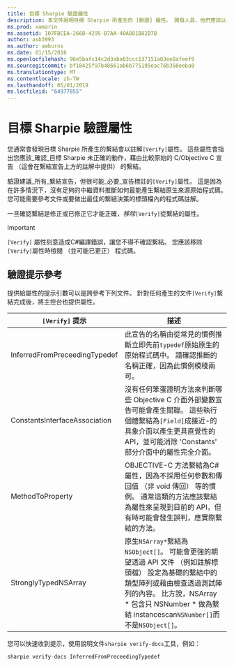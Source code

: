 ```yaml
---
title: 目標 Sharpie 驗證屬性
description: 本文件說明目標 Sharpie 所產生的 [驗證] 屬性。 開發人員，他們應該以手動方式驗證目標 Sharpie 輸出，反白顯示 [確認] 屬性。
ms.prod: xamarin
ms.assetid: 107FBCEA-266B-4295-B7AA-40A881B82B7B
author: asb3993
ms.author: amburns
ms.date: 01/15/2016
ms.openlocfilehash: 96e5bafc14c2d3aba03ccc137151a83ee8afeef9
ms.sourcegitcommit: bf18425f97b48661ab6b775195eac76b356eeba0
ms.translationtype: MT
ms.contentlocale: zh-TW
ms.lasthandoff: 05/01/2019
ms.locfileid: "64977855"
---
```

# <a name="objective-sharpie-verify-attributes"></a>目標 Sharpie 驗證屬性

您通常會發現目標 Sharpie 所產生的繫結會以註解`[Verify]`屬性。 這些屬性會指出您應該_確認_目標 Sharpie 未正確的動作，藉由比較原始的 C/Objective C 宣告 （這會在繫結宣告上方的註解中提供） 的繫結。

驗證建議_所有_繫結宣告，但很可能_必要_宣告標註的`[Verify]`屬性。 這是因為在許多情況下，沒有足夠的中繼資料推斷如何最能產生繫結原生來源原始程式碼。 您可能需要參考文件或要做出最佳的繫結決策的標頭檔內的程式碼註解。

一旦確認繫結是修正或已修正它才能正確，_移除_`[Verify]`從繫結的屬性。

> [!IMPORTANT]
> `[Verify]` 屬性刻意造成C#編譯錯誤，讓您不得不確認繫結。 您應該移除`[Verify]`屬性時檢閱 （並可能已更正） 程式碼。

## <a name="verify-hints-reference"></a>驗證提示參考

提供給屬性的提示引數可以是跨參考下列文件。 針對任何產生的文件`[Verify]`繫結完成後，將主控台也提供屬性。

|`[Verify]` 提示|描述|
|---|---|
|InferredFromPreceedingTypedef|此宣告的名稱由從常見的慣例推斷立即先前`typedef`原始原生的原始程式碼中。 請確認推斷的名稱正確，因為此慣例模稜兩可。|
|ConstantsInterfaceAssociation|沒有任何笨蛋證明方法來判斷哪些 Objective C 介面外部變數宣告可能會產生關聯。 這些執行個體繫結為`[Field]`成接近-的具象介面以產生更具直覺性的 API，並可能消除 'Constants' 部分介面中的屬性完全介面。|
|MethodToProperty|OBJECTIVE-C 方法繫結為C#屬性，因為不採用任何參數和傳回值 （非 void 傳回） 等的慣例。 通常這類的方法應該繫結為屬性來呈現到目前的 API，但有時可能會發生誤判，應實際繫結的方法。|
|StronglyTypedNSArray|原生`NSArray*`繫結為`NSObject[]`。 可能會更強的期望透過 API 文件 （例如註解標頭檔） 設定為基礎的繫結中的類型陣列或藉由檢查透過測試陣列的內容。 比方說，NSArray * 包含只 NSNumber * 做為繫結 instancescan`NSNumber[]`而不是`NSObject[]`。|

您可以快速收到提示，使用說明文件`sharpie verify-docs`工具，例如：

```csharp
sharpie verify-docs InferredFromPreceedingTypedef
```

